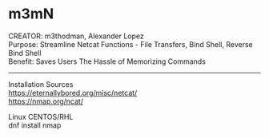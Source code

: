 # m3mN

CREATOR: m3thodman, Alexander Lopez  
Purpose: Streamline Netcat Functions - File Transfers, Bind Shell, Reverse Bind Shell  
Benefit: Saves Users The Hassle of Memorizing Commands  

**************************************************************

Installation Sources  
https://eternallybored.org/misc/netcat/  
https://nmap.org/ncat/  

Linux CENTOS/RHL  
dnf install nmap  
